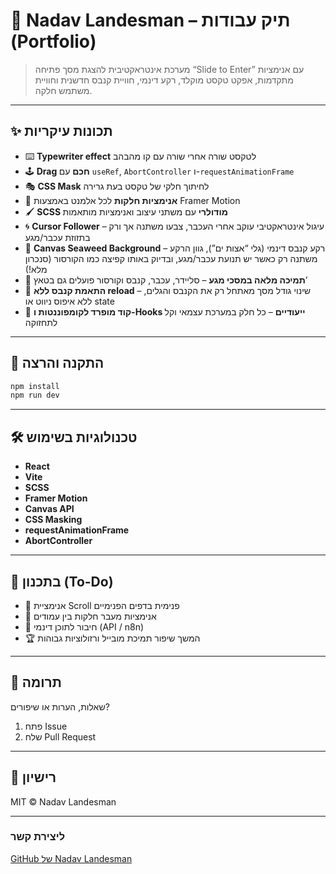 # 🎨 Nadav Landesman – תיק עבודות (Portfolio)

> מערכת אינטראקטיבית להצגת מסך פתיחה “Slide to Enter” עם אנימציות מתקדמות, אפקט טקסט מוקלד, רקע דינמי, חוויית קנבס חדשנית וחוויית משתמש חלקה.

---

## ✨ תכונות עיקריות

- ⌨️ **Typewriter effect** לטקסט שורה אחרי שורה עם קו מהבהב
- 🕹️ **Drag חכם** עם `useRef`, `AbortController` ו-`requestAnimationFrame`
- 🎭 **CSS Mask** לחיתוך חלקי של טקסט בעת גרירה
- 🎥 **אנימציות חלקות** לכל אלמנט באמצעות Framer Motion
- 🖌️ **SCSS מודולרי** עם משתני עיצוב ואנימציות מותאמות
- 🌀 **Cursor Follower** – עיגול אינטראקטיבי עוקב אחרי העכבר, צבעו משתנה אך ורק בתזוזת עכבר/מגע
- 🌊 **Canvas Seaweed Background** – רקע קנבס דינמי (גלי “אצות ים”), גוון הרקע משתנה רק כאשר יש תנועת עכבר/מגע, ובדיוק באותו קפיצה כמו הקורסור (סנכרון מלא!)
- 📱 **תמיכה מלאה במסכי מגע** – סליידר, עכבר, קנבס וקורסור פועלים גם בטאץ’
- 🛑 **התאמת קנבס ללא reload** – שינוי גודל מסך מאתחל רק את הקנבס והגלים, ללא איפוס ניווט או state
- 🔄 **קוד מופרד לקומפוננטות ו-Hooks ייעודיים** – כל חלק במערכת עצמאי וקל לתחזוקה

---

## 🚀 התקנה והרצה

```bash
npm install
npm run dev
```

---

## 🛠️ טכנולוגיות בשימוש

- **React**
- **Vite**
- **SCSS**
- **Framer Motion**
- **Canvas API**
- **CSS Masking**
- **requestAnimationFrame**
- **AbortController**

---

## 🔭 בתכנון (To-Do)

- 📜 אנימציית Scroll פנימית בדפים הפנימיים
- 🔄 אנימציות מעבר חלקות בין עמודים
- 🔌 חיבור לתוכן דינמי (API / n8n)
- 🏆 המשך שיפור תמיכת מובייל ורזולוציות גבוהות

---

## 🤝 תרומה

שאלות, הערות או שיפורים?

1. פתח Issue
2. שלח Pull Request

---

## 📄 רישיון

MIT © Nadav Landesman

---

### ליצירת קשר

[GitHub של Nadav Landesman](https://github.com/Landsmanadav)
